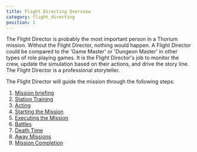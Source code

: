 ```yaml
---
title: Flight Directing Overview
category: flight_directing
position: 1
---
```

The Flight Director is probably the most important person in a Thorium mission.
Without the Flight Director, nothing would happen. A Flight Director could be compared to the 'Game Master' or 'Dungeon Master' in other types of role playing games. It is the Flight Director's job to monitor the crew, update the simulation based on their actions, and drive the story line. The Flight Director is a professional storyteller.

The Flight Director will guide the mission through the following steps:

1. [Mission briefing](/docs/fd_briefing.html)
2. [Station Training](/docs/fd_training.html)
3. [Acting](/docs/fd_acting.html)
4. [Starting the Mission](/docs/fd_starting_mission.html)
5. [Executing the Mission](/docs/fd_mission.html)
6. [Battles](/docs/fd_battles.html)
7. [Death Time](/docs/fd_death.html)
8. [Away Missions](/docs/fd_away_missions.html)
9. [Mission Completion](/docs/fd_mission_complete.html)
